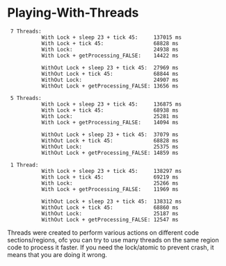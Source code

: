 # Playing-With-Threads

     7 Threads:
               With Lock + sleep 23 + tick 45:     137015 ms
               With Lock + tick 45:                68828 ms
               With Lock:                          24938 ms
               With Lock + getProcessing_FALSE:    14422 ms
     
               WithOut Lock + sleep 23 + tick 45:  27969 ms
               WithOut Lock + tick 45:             68844 ms
               WithOut Lock:                       24907 ms
               WithOut Lock + getProcessing_FALSE: 13656 ms
     
     5 Threads:
               With Lock + sleep 23 + tick 45:     136875 ms
               With Lock + tick 45:                68938 ms
               With Lock:                          25281 ms
               With Lock + getProcessing_FALSE:    14094 ms
     
               WithOut Lock + sleep 23 + tick 45:  37079 ms
               WithOut Lock + tick 45:             68828 ms
               WithOut Lock:                       25375 ms
               WithOut Lock + getProcessing_FALSE: 14859 ms
     
     1 Thread:
               With Lock + sleep 23 + tick 45:     138297 ms
               With Lock + tick 45:                69219 ms
               With Lock:                          25266 ms
               With Lock + getProcessing_FALSE:    11969 ms
     
               WithOut Lock + sleep 23 + tick 45:  138312 ms
               WithOut Lock + tick 45:             68860 ms
               WithOut Lock:                       25187 ms
               WithOut Lock + getProcessing_FALSE: 12547 ms

Threads were created to perform various actions on different code sections/regions, ofc you can try to use many threads on the same region code to process it faster.
If you need the lock/atomic to prevent crash, it means that you are doing it wrong.
